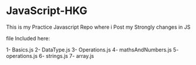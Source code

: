 # JavaScript-HKG

This is my Practice Javascript Repo where i Post my Strongly changes in JS

file Included here:

1- Basics.js
2- DataType.js
3- Operations.js
4- mathsAndNumbers.js
5- operations.js
6- strings.js
7- array.js
